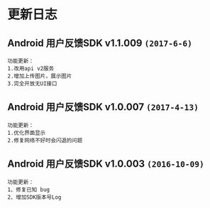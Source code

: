 # 更新日志

## Android 用户反馈SDK v1.1.009 `(2017-6-6)`
```
功能更新：  
1.改用api v2服务
2.增加上传图片，展示图片
3.完全开放无UI接口
```  

## Android 用户反馈SDK v1.0.007 `(2017-4-13)`
```
功能更新：  
1.优化界面显示
2.修复网络不好时会闪退的问题
```  

## Android 用户反馈SDK v1.0.003 `(2016-10-09)`
```
功能更新：  
1、修复已知 bug
2、增加SDK版本号Log  
```  